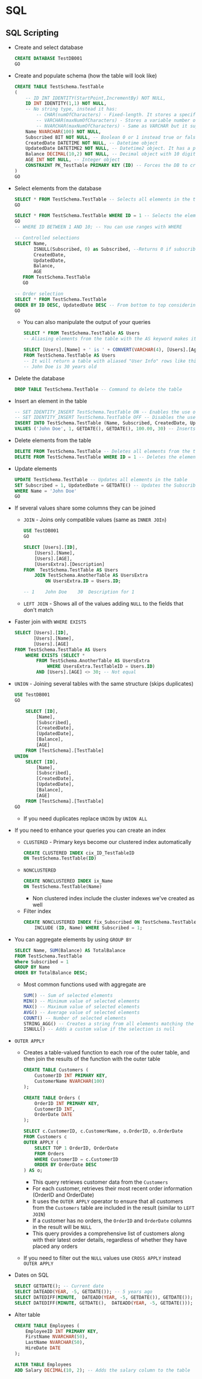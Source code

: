 # SQL

## SQL Scripting

-   Create and select database

    ```SQL
    CREATE DATABASE TestDB001
    GO
    ```

-   Create and populate schema (how the table will look like)

    ```SQL
    CREATE TABLE TestSchema.TestTable
    (
        -- ID INT IDENTITY(StartPoint,IncrementBy) NOT NULL,
        ID INT IDENTITY(1,1) NOT NULL,
        -- No string type, instead it has:
            -- CHAR(numOfCharacters) - Fixed-length. It stores a specified number of characters, padding with spaces if necessary.
            -- VARCHAR(maxNumOfCharacters) - Stores a variable number of characters, only using as much storage as needed.
            -- NVARCHAR(maxNumOfCharacters) - Same as VARCHAR but it supports Unicode characters.
        Name NVARCHAR(100) NOT NULL,
        Subscribed BIT NOT NULL, -- Boolean 0 or 1 instead true or false
        CreatedDate DATETIME NOT NULL, -- Datetime object
        UpdatedDate DATETIME2 NOT NULL, -- Datetime2 object. It has a precision of 3 milliseconds.
        Balance DECIMAL(10,2) NOT NULL, -- Decimal object with 10 digits and 2 decimals
        AGE INT NOT NULL, -- Integer object
        CONSTRAINT PK_TestTable PRIMARY KEY (ID) -- Forces the DB to create an ID for each entry
    )
    GO
    ```

-   Select elements from the database

    ```SQL
    SELECT * FROM TestSchema.TestTable -- Selects all elements in the table
    GO

    SELECT * FROM TestSchema.TestTable WHERE ID = 1 -- Selects the element with ID = 1
    GO
    -- WHERE ID BETWEEN 1 AND 10; -- You can use ranges with WHERE

    -- Controlled selections
    SELECT Name,
           ISNULL(Subscribed, 0) as Subscribed, --Returns 0 if subscribed is null
           CreatedDate,
           UpdatedDate,
           Balance,
           AGE
       FROM TestSchema.TestTable
       GO

    -- Order selection
    SELECT * FROM TestSchema.TestTable
    ORDER BY ID DESC, UpdatedDate DESC -- From bottom to top considering both fields
    GO
    ```

    -   You can also manipulate the output of your queries

        ```SQL
        SELECT * FROM TestSchema.TestTable AS Users
        -- Aliasing elements from the table with the AS keyword makes it easier to handle

        SELECT [Users].[Name] + ' is ' + CONVERT(VARCHAR(4), [Users].[Age]) + ' years old' AS [User Info]
        FROM TestSchema.TestTable AS Users
        -- It will return a table with aliased "User Info" rows like this:
        -- John Doe is 30 years old
        ```

-   Delete the database

    ```SQL
    DROP TABLE TestSchema.TestTable -- Command to delete the table
    ```

-   Insert an element in the table

    ```SQL
    -- SET IDENTITY_INSERT TestSchema.TestTable ON -- Enables the use of IDENTITY columns
    -- SET IDENTITY_INSERT TestSchema.TestTable OFF -- Disables the use of IDENTITY columns
    INSERT INTO TestSchema.TestTable (Name, Subscribed, CreatedDate, UpdatedDate, Balance, AGE)
    VALUES ('John Doe', 1, GETDATE(), GETDATE(), 100.00, 30) -- Inserts a new element in the table
    ```

-   Delete elements from the table

    ```SQL
    DELETE FROM TestSchema.TestTable -- Deletes all elements from the table
    DELETE FROM TestSchema.TestTable WHERE ID = 1 -- Deletes the element with ID = 1
    ```

-   Update elements

    ```SQL
    UPDATE TestSchema.TestTable -- Updates all elements in the table
    SET Subscribed = 1, UpdatedDate = GETDATE() -- Updates the Subscribed and UpdatedDate columns
    WHERE Name = 'John Doe'
    GO
    ```

-   If several values share some columns they can be joined

    -   `JOIN` - Joins only compatible values (same as `INNER JOIn`)

        ```SQL
        USE TestDB001
        GO

        SELECT [Users].[ID],
            [Users].[Name],
            [Users].[AGE],
            [UsersExtra].[Description]
        FROM  TestSchema.TestTable AS Users
            JOIN TestSchema.AnotherTable AS UsersExtra
                ON UsersExtra.ID = Users.ID;

        -- 1	John Doe	30	Description for 1
        ```

    -   `LEFT JOIN` - Shows all of the values adding `NULL` to the fields that don't match

-   Faster join with `WHERE EXISTS`

    ```SQL
    SELECT [Users].[ID],
           [Users].[Name],
           [Users].[AGE]
    FROM TestSchema.TestTable AS Users
        WHERE EXISTS (SELECT *
            FROM TestSchema.AnotherTable AS UsersExtra
                WHERE UsersExtra.TestTableID = Users.ID)
            AND [Users].[AGE] <> 30; -- Not equal
    ```

-   `UNION` - Joining several tables with the same structure (skips duplicates)

    ```SQL
    USE TestDB001
    GO

        SELECT [ID],
            [Name],
            [Subscribed],
            [CreatedDate],
            [UpdatedDate],
            [Balance],
            [AGE]
        FROM [TestSchema].[TestTable]
    UNION
        SELECT [ID],
            [Name],
            [Subscribed],
            [CreatedDate],
            [UpdatedDate],
            [Balance],
            [AGE]
        FROM [TestSchema].[TestTable]
    GO
    ```

    -   If you need duplicates replace `UNION` by `UNION ALL`

-   If you need to enhance your queries you can create an index

    -   `CLUSTERED` - Primary keys become our clustered index automatically
        ```SQL
        CREATE CLUSTERED INDEX cix_ID_TestTableID
        ON TestSchema.TestTable(ID)
        ```
    -   `NONCLUSTERED`
        ```SQL
        CREATE NONCLUSTERED INDEX ix_Name
        ON TestSchema.TestTable(Name)
        ```
        -   Non clustered index include the cluster indexes we've created as well
    -   Filter index
        ```SQL
        CREATE NONCLUSTERED INDEX fix_Subscribed ON TestSchema.TestTable(Subscribed)
            INCLUDE (ID, Name) WHERE Subscribed = 1;
        ```

-   You can aggregate elements by using `GROUP BY`

    ```SQL
    SELECT Name, SUM(Balance) AS TotalBalance
    FROM TestSchema.TestTable
    Where Subscribed = 1
    GROUP BY Name
    ORDER BY TotalBalance DESC;
    ```

    -   Most common functions used with aggregate are
        ```SQL
        SUM() -- Sum of selected elements
        MIN() -- Minimum value of selected elements
        MAX() -- Maximum value of selected elements
        AVG() -- Average value of selected elements
        COUNT() -- Number of selected elements
        STRING_AGG() -- Creates a string from all elements matching the selection
        ISNULL() -- Adds a custom value if the selection is null
        ```

-   `OUTER APPLY`

    -   Creates a table-valued function to each row of the outer table, and then join the results of the function with the outer table

        ```SQL
        CREATE TABLE Customers (
            CustomerID INT PRIMARY KEY,
            CustomerName NVARCHAR(100)
        );

        CREATE TABLE Orders (
            OrderID INT PRIMARY KEY,
            CustomerID INT,
            OrderDate DATE
        );

        SELECT c.CustomerID, c.CustomerName, o.OrderID, o.OrderDate
        FROM Customers c
        OUTER APPLY (
            SELECT TOP 1 OrderID, OrderDate
            FROM Orders
            WHERE CustomerID = c.CustomerID
            ORDER BY OrderDate DESC
        ) AS o;
        ```

        -   This query retrieves customer data from the `Customers`
        -   For each customer, retrieves their most recent order information (OrderID and OrderDate)
        -   It uses the `OUTER APPLY` operator to ensure that all customers from the `Customers` table are included in the result (similar to `LEFT JOIN`)
        -   If a customer has no orders, the `OrderID` and `OrderDate` columns in the result will be `NULL`
        -   This query provides a comprehensive list of customers along with their latest order details, regardless of whether they have placed any orders

    -   If you need to filter out the `NULL` values use `CROSS APPLY` instead `OUTER APPLY`

-   Dates on SQL

    ```SQL
    SELECT GETDATE(); -- Current date
    SELECT DATEADD(YEAR, -5, GETDATE()); -- 5 years ago
    SELECT DATEDIFF(MINUTE,  DATEADD(YEAR, -5, GETDATE()), GETDATE()); -- Positive
    SELECT DATEDIFF(MINUTE, GETDATE(),  DATEADD(YEAR, -5, GETDATE())); -- Negative
    ```

-   Alter table

    ```SQL
    CREATE TABLE Employees (
        EmployeeID INT PRIMARY KEY,
        FirstName NVARCHAR(50),
        LastName NVARCHAR(50),
        HireDate DATE
    );

    ALTER TABLE Employees
    ADD Salary DECIMAL(10, 2); -- Adds the salary column to the table
    ```
